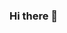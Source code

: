### Hi there 👋

<!--
**Kim-Min-Jong/Kim-Min-Jong** is a ✨ _special_ ✨ repository because its `README.md` (this file) appears on your GitHub profile.

Here are some ideas to get you started:

- 🔭 I’m currently working on ...
- 🌱 I’m currently learning ...
- 👯 I’m looking to collaborate on ...
- 🤔 I’m looking for help with ...
- 💬 Ask me about ...
- 📫 How to reach me: ...
- 😄 Pronouns: ...
- ⚡ Fun fact: ...
-->



<!-- [![Solved.ac
프로필](http://mazassumnida.wtf/api/mini/generate_badge?boj=alswhddkdl)](https://solved.ac/alswhddkdl) -->
